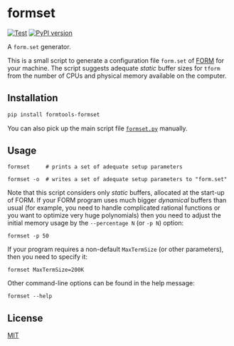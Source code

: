 formset
=======

[![Test](https://github.com/tueda/formset/actions/workflows/test.yml/badge.svg?branch=main)](https://github.com/tueda/formset/actions/workflows/test.yml?query=branch%3Amain)
[![PyPI version](https://badge.fury.io/py/formtools-formset.svg)](https://pypi.org/project/formtools-formset/)

A `form.set` generator.

This is a small script to generate a configuration file `form.set` of
[FORM](https://www.nikhef.nl/~form/) for your machine.
The script suggests adequate *static* buffer sizes for `tform` from
the number of CPUs and physical memory available on the computer.


Installation
------------

```sh
pip install formtools-formset
```

You can also pick up the main script file [`formset.py`](https://raw.githubusercontent.com/tueda/formset/1.0.0/formset/formset.py) manually.


Usage
-----

```shell
formset     # prints a set of adequate setup parameters

formset -o  # writes a set of adequate setup parameters to "form.set"
```

Note that this script considers only *static* buffers, allocated
at the start-up of FORM.
If your FORM program uses much bigger *dynamical* buffers than usual
(for example, you need to handle complicated rational functions
or you want to optimize very huge polynomials)
then you need to adjust the initial memory usage by
the `--percentage N` (or `-p N`) option:

```shell
formset -p 50
```

If your program requires a non-default `MaxTermSize` (or other parameters),
then you need to specify it:

```shell
formset MaxTermSize=200K
```

Other command-line options can be found in the help message:

```shell
formset --help
```


## License

[MIT](https://github.com/tueda/formset/blob/main/LICENSE)
